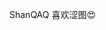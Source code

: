 ShanQAQ
喜欢涩图😍
<!---
ShanQAQ/ShanQAQ is a ✨ special ✨ repository because its `README.md` (this file) appears on your GitHub profile.
You can click the Preview link to take a look at your changes.
--->

